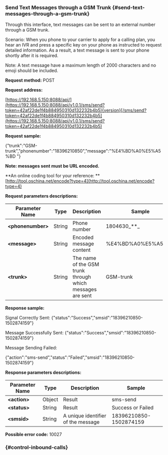 ### Send Text Messages through a GSM Trunk {#send-text-messages-through-a-gsm-trunk}

Through this interface, text messages can be sent to an external number through a GSM trunk.

Scenario: When you phone to your carrier to apply for a calling plan, you hear an IVR and press a specific key on your phone as instructed to request detailed information. As a result, a text message is sent to your phone shortly after it is required.

Note: A text message have a maximum length of 2000 characters and no emoji should be included.

**Request method:** POST

**Request address:**

[https://192.168.5.150:8088/api/](https://192.168.5.150:8088/api/v1.0.1/sms/send?token=42af22de1f4b884950310d132232b4b5){version}[/sms/send?token=42af22de1f4b884950310d132232b4b5](https://192.168.5.150:8088/api/v1.0.1/sms/send?token=42af22de1f4b884950310d132232b4b5)

**Request sample:**

{"trunk":"GSM-trunk","phonenumber":"18396210850","message":"%E4%BD%A0%E5%A5%BD "}

**Note: messages sent must be URL encoded.**

**An online coding tool for your reference: **[http://tool.oschina.net/encode?type=4](http://tool.oschina.net/encode?type=4)

**Request parameters descriptions:**

| **Parameter Name** | **Type** | **Description** | **Sample** |
| --- | --- | --- | --- |
| **&lt;phonenumber&gt;** | String | Phone number | 1804630_\*\*_ |
| **&lt;message&gt;** | String | Encoded message content | %E4%BD%A0%E5%A5%BD |
| **&lt;trunk&gt;** | String | The name of the GSM trunk through which messages are sent | GSM-trunk |

**Response sample:**

Signal Correctly Sent: {"status":"Success","smsid":"18396210850-1502874159"}

Message Successfully Sent: {"status":"Success","smsid":"18396210850-1502874159"}

Message Sending Failed:

{"action":"sms-send","status":"Failed","smsid":"18396210850-1502874159"}

**Response parameters descriptions:**

| **Parameter Name** | **Type** | **Description** | **Sample** |
| --- | --- | --- | --- |
| **&lt;action&gt;** | Object | Result | sms-send |
| **&lt;status&gt;** | String | Result | Success or Failed |
| **&lt;smsid&gt;** | String | A unique identifier of the message | 18396210850-1502874159 |

**Possible error code:** 10027

###  {#control-inbound-calls}



